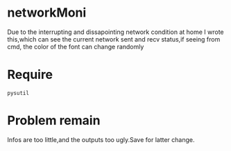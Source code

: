 # networkMoni

Due to the interrupting and dissapointing network condition at home I wrote this,which can see the current network sent and recv status,if seeing from cmd,
the color of the font can change randomly

# Require

`pysutil`

# Problem remain

Infos are too little,and the outputs too ugly.Save for latter change.